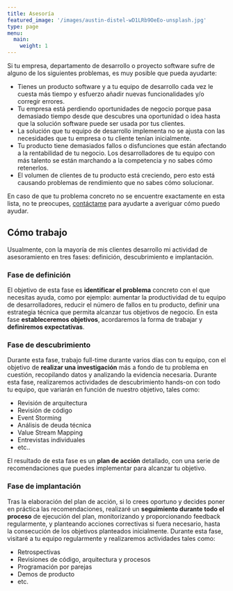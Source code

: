 ```yaml
---
title: Asesoría
featured_image: '/images/austin-distel-wD1LRb9OeEo-unsplash.jpg'
type: page
menu:
  main:
    weight: 1
---
```


Si tu empresa, departamento de desarrollo o proyecto software sufre de alguno de los siguientes problemas, es muy posible que pueda ayudarte:

- Tienes un producto software y a tu equipo de desarrollo cada vez le cuesta más tiempo y esfuerzo añadir nuevas funcionalidades y/o corregir errores.
- Tu empresa está perdiendo oportunidades de negocio porque pasa demasiado tiempo desde que descubres una oportunidad o idea hasta que la solución software puede ser usada por tus clientes.
- La solución que tu equipo de desarrollo implementa no se ajusta con las necesidades que tu empresa o tu cliente tenían inicialmente.
- Tu producto tiene demasiados fallos o disfunciones que están afectando a la rentabilidad de tu negocio.
Los desarrolladores de tu equipo con más talento se están marchando a la competencia y no sabes cómo retenerlos.
- El volumen de clientes de tu producto está creciendo, pero esto está causando problemas de rendimiento que no sabes cómo solucionar.

En caso de que tu problema concreto no se encuentre exactamente en esta lista, no te preocupes, [contáctame](/contacto) para ayudarte a averiguar cómo puedo ayudar.

## Cómo trabajo

Usualmente, con la mayoría de mis clientes desarrollo mi actividad de asesoramiento en tres fases: definición, descubrimiento e implantación.

### Fase de definición
El objetivo de esta fase es **identificar el problema** concreto con el que necesitas ayuda, como por ejemplo: aumentar la productividad de tu equipo de desarrolladores, reducir el número de fallos en tu producto, definir una estrategia técnica que permita alcanzar tus objetivos de negocio. En esta fase **estableceremos objetivos**, acordaremos la forma de trabajar y **definiremos expectativas**.

### Fase de descubrimiento
Durante esta fase, trabajo full-time durante varios días con tu equipo, con el objetivo de **realizar una investigación** más a fondo de tu problema en cuestión, recopilando datos y analizando la evidencia necesaria. Durante esta fase, realizaremos actividades de descubrimiento hands-on con todo tu equipo, que variarán en función de nuestro objetivo, tales como:

  - Revisión de arquitectura
  - Revisión de código
  - Event Storming
  - Análisis de deuda técnica
  - Value Stream Mapping
  - Entrevistas individuales
  - etc..

El resultado de esta fase es un **plan de acción** detallado, con una serie de recomendaciones que puedes implementar para alcanzar tu objetivo.

### Fase de implantación
Tras la elaboración del plan de acción, si lo crees oportuno y decides poner en práctica las recomendaciones, realizaré un **seguimiento durante todo el proceso** de ejecución del plan, monitorizando y proporcionando feedback regularmente, y planteando acciones correctivas si fuera necesario, hasta la consecución de los objetivos planteados inicialmente. Durante esta fase, visitaré a tu equipo regularmente y realizaremos actividades tales como:

  - Retrospectivas
  - Revisiones de código, arquitectura y procesos
  - Programación por parejas
  - Demos de producto
  - etc.
